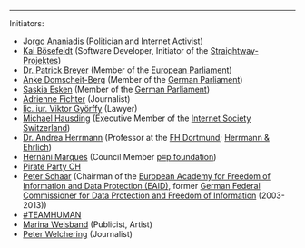 ---
Initiators:

   * [Jorgo Ananiadis](https://twitter.com/JorgoA) (Politician and Internet Activist)
   * [Kai Bösefeldt](https://twitter.com/kbosefeldt) (Software Developer, Initiator of the [Straightway-Projektes](https://straightway.github.io))
   * [Dr. Patrick Breyer](https://www.patrick-breyer.de) (Member of the [European Parliament](https://www.europarl.europa.eu))
   * [Anke Domscheit-Berg](https://mdb.anke.domscheit-berg.de) (Member of the [German Parliament](https://www.bundestag.de))
   * [Saskia Esken](https://www.saskiaesken.de) (Member of the [German Parliament](https://www.bundestag.de))
   * [Adrienne Fichter](https://www.republik.ch/~adriennefichter) (Journalist)
   * [lic. iur. Viktor Györffy](https://www.psg-law.ch/partner/lic._iur._viktor_gyoerffy.html) (Lawyer)
   * [Michael Hausding](https://twitter.com/mhausding) (Executive Member of the [Internet Society Switzerland](https://www.isoc.ch))
   * [Dr. Andrea Herrmann](https://www.fh-dortmund.de/herrmann) (Professor at the [FH Dortmund](https://www.fh-dortmund.de); [Herrmann & Ehrlich](http://www.herrmann-ehrlich.de))
   * [Hernâni Marques](https://vecirex.net) (Council Member [p≡p foundation](https://pep.foundation))
   * [Pirate Party CH](https://www.piratenpartei.ch/)
   * [Peter Schaar](https://peter-schaar.de) (Chairman of the [European Academy for Freedom of Information and Data Protection (EAID)](https://www.eaid-berlin.de), former [German Federal Commissioner for Data Protection and Freedom of Information](https://www.bfdi.bund.de) (2003-2013))
   * [#TEAMHUMAN](https://teamhuman.ch)
   * [Marina Weisband](https://aula-blog.website/team/marina-weisband) (Publicist, Artist)
   * [Peter Welchering](https://www.welchering.de) (Journalist)
